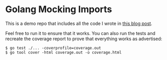 # Golang Mocking Imports

This is a demo repo that includes all the code I wrote in [this blog post](https://colinj.hashnode.dev/mocking-imported-libraries-in-golang-unit-tests).

Feel free to run it to ensure that it works. You can also run the tests and recreate the coverage report to prove that everything works as advertised:
```shell
$ go test ./... -coverprofile=coverage.out  
$ go tool cover -html coverage.out -o coverage.html
```